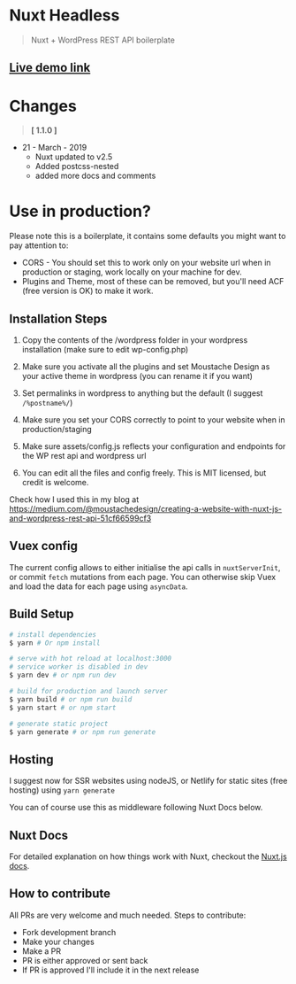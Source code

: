 # Nuxt Headless

> Nuxt + WordPress REST API boilerplate

## [Live demo link](https://nuxt-headless.netlify.com/)

# Changes
> **[ 1.1.0 ]**

- 21 - March - 2019
  - Nuxt updated to v2.5
  - Added postcss-nested
  - added more docs and comments

# Use in production? 

Please note this is a boilerplate, it contains some defaults you might want to pay attention to:
- CORS - You should set this to work only on your website url when in production or staging, work locally on your machine for dev. 
- Plugins and Theme, most of these can be removed, but you'll need ACF (free version is OK) to make it work. 

## Installation Steps

1. Copy the contents of the /wordpress folder in your wordpress installation (make sure to edit wp-config.php)

2. Make sure you activate all the plugins and set Moustache Design as your active theme in wordpress (you can rename it if you want)

3. Set permalinks in wordpress to anything but the default (I suggest `/%postname%/`)

4. Make sure you set your CORS correctly to point to your website when in production/staging

5. Make sure assets/config.js reflects your configuration and endpoints for the WP rest api and wordpress url

6. You can edit all the files and config freely. This is MIT licensed, but credit is welcome.

Check how I used this in my blog at https://medium.com/@moustachedesign/creating-a-website-with-nuxt-js-and-wordpress-rest-api-51cf66599cf3


## Vuex config

The current config allows to either initialise the api calls in `nuxtServerInit`, or commit `fetch` mutations from each page.
You can otherwise skip Vuex and load the data for each page using `asyncData`.


## Build Setup

```bash
# install dependencies
$ yarn # Or npm install

# serve with hot reload at localhost:3000
# service worker is disabled in dev
$ yarn dev # or npm run dev

# build for production and launch server
$ yarn build # or npm run build
$ yarn start # or npm start

# generate static project
$ yarn generate # or npm run generate
```

## Hosting

I suggest now for SSR websites using nodeJS, or Netlify for static sites (free hosting) using `yarn generate`

You can of course use this as middleware following Nuxt Docs below.

## Nuxt Docs

For detailed explanation on how things work with Nuxt, checkout the [Nuxt.js docs](https://github.com/nuxt/nuxt.js).

## How to contribute
All PRs are very welcome and much needed.
Steps to contribute:
- Fork development branch
- Make your changes
- Make a PR
- PR is either approved or sent back
- If PR is approved I'll include it in the next release

